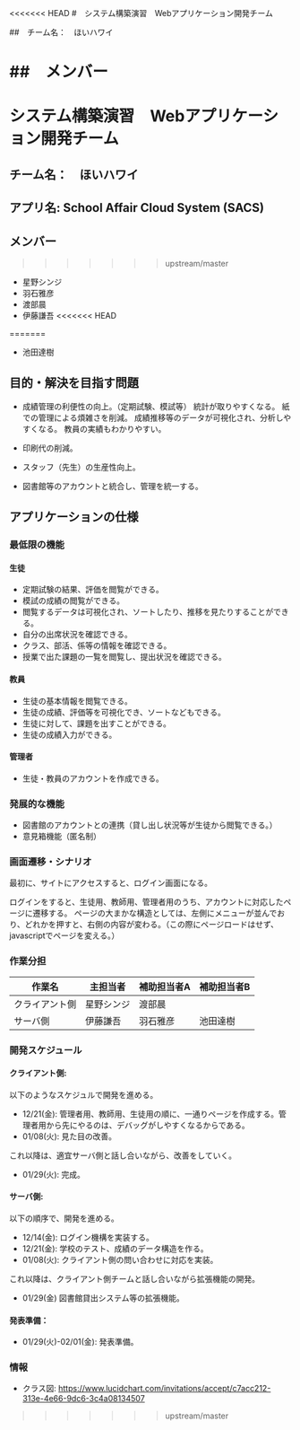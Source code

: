 <<<<<<< HEAD
#　システム構築演習　Webアプリケーション開発チーム

##　チーム名：　ほいハワイ

##　メンバー
=======
# システム構築演習　Webアプリケーション開発チーム

## チーム名：　ほいハワイ

## アプリ名: School Affair Cloud System (SACS)

## メンバー
>>>>>>> upstream/master
* 星野シンジ
* 羽石雅彦
* 渡部晨
* 伊藤謙吾
<<<<<<< HEAD

=======
* 池田達樹

## 目的・解決を目指す問題

* 成績管理の利便性の向上。（定期試験、模試等）
  統計が取りやすくなる。
  紙での管理による煩雑さを削減。
  成績推移等のデータが可視化され、分析しやすくなる。
  教員の実績もわかりやすい。
  
* 印刷代の削減。
* スタッフ（先生）の生産性向上。
* 図書館等のアカウントと統合し、管理を統一する。

## アプリケーションの仕様
### 最低限の機能
#### 生徒
* 定期試験の結果、評価を閲覧ができる。
* 模試の成績の閲覧ができる。
* 閲覧するデータは可視化され、ソートしたり、推移を見たりすることができる。
* 自分の出席状況を確認できる。
* クラス、部活、係等の情報を確認できる。
* 授業で出た課題の一覧を閲覧し、提出状況を確認できる。

#### 教員
* 生徒の基本情報を閲覧できる。
* 生徒の成績、評価等を可視化でき、ソートなどもできる。
* 生徒に対して、課題を出すことができる。
* 生徒の成績入力ができる。

#### 管理者

* 生徒・教員のアカウントを作成できる。

### 発展的な機能
* 図書館のアカウントとの連携（貸し出し状況等が生徒から閲覧できる。）
* 意見箱機能（匿名制）

### 画面遷移・シナリオ

最初に、サイトにアクセスすると、ログイン画面になる。

ログインをすると、生徒用、教師用、管理者用のうち、アカウントに対応したページに遷移する。
ページの大まかな構造としては、左側にメニューが並んでおり、どれかを押すと、右側の内容が変わる。（この際にページロードはせず、javascriptでページを変える。）

### 作業分担

| 作業名         | 主担当者   | 補助担当者A | 補助担当者B |
|----------------|------------|-------------|-------------|
| クライアント側 | 星野シンジ | 渡部晨      |             |
| サーバ側       | 伊藤謙吾   | 羽石雅彦    | 池田達樹    |

### 開発スケジュール

#### クライアント側: 
以下のようなスケジュルで開発を進める。
* 12/21(金): 管理者用、教師用、生徒用の順に、一通りページを作成する。管理者用から先にやるのは、デバッグがしやすくなるからである。
* 01/08(火): 見た目の改善。

これ以降は、適宜サーバ側と話し合いながら、改善をしていく。
* 01/29(火): 完成。

#### サーバ側: 
以下の順序で、開発を進める。
* 12/14(金): ログイン機構を実装する。
* 12/21(金): 学校のテスト、成績のデータ構造を作る。
* 01/08(火): クライアント側の問い合わせに対応を実装。

これ以降は、クライアント側チームと話し合いながら拡張機能の開発。
* 01/29(金) 図書館貸出システム等の拡張機能。

#### 発表準備：
* 01/29(火)-02/01(金): 発表準備。

### 情報

* クラス図: https://www.lucidchart.com/invitations/accept/c7acc212-313e-4e66-9dc6-3c4a08134507
>>>>>>> upstream/master
